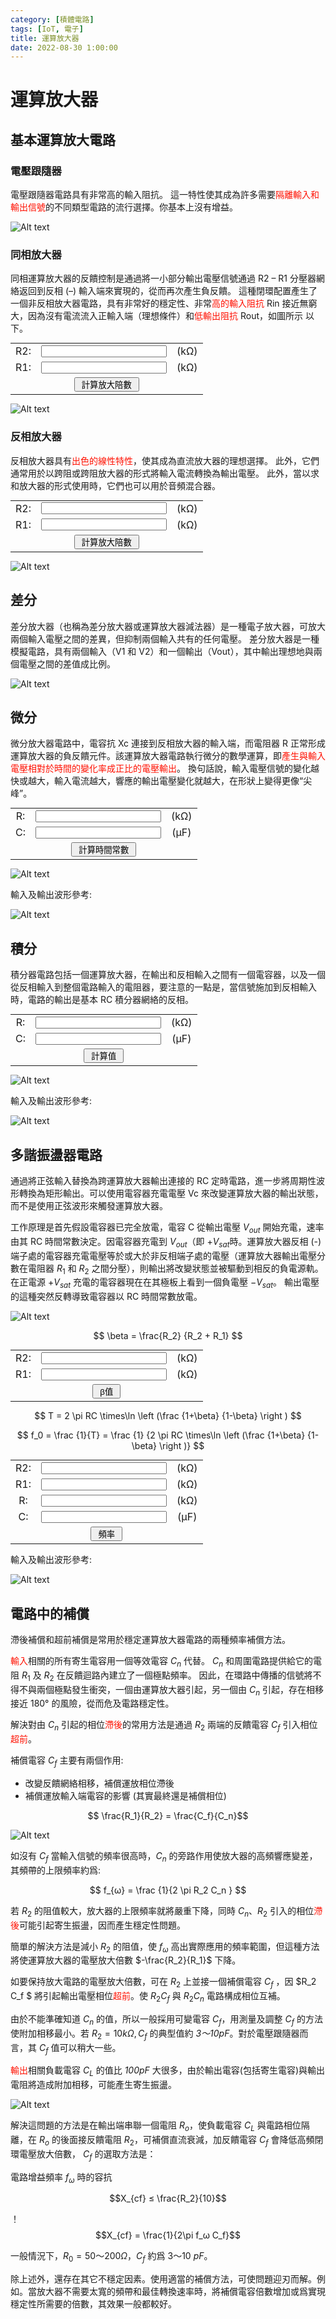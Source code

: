 ```yaml
---
category: [積體電路]
tags: [IoT, 電子]
title: 運算放大器
date: 2022-08-30 1:00:00
---
```


<style>
  table {
    width: 100%
    }
  td {
    vertical-align: center;
    text-align: center;
  }
  table.inputT{
    margin: 10px;
    width: auto;
    margin-left: auto;
    margin-right: auto;
    border: none;
  }
  input{
    text-align: center;
    padding: 0px 10px;
  }
</style>

# 運算放大器

## 基本運算放大電路

### 電壓跟隨器

電壓跟隨器電路具有非常高的輸入阻抗。 這一特性使其成為許多需要<font color="#FF1000">隔離輸入和輸出信號</font>的不同類型電路的流行選擇。你基本上沒有增益。

![Alt text](../assets/img/misc/opvolt.png)

### 同相放大器

同相運算放大器的反饋控制是通過將一小部分輸出電壓信號通過 R2 – R1 分壓器網絡返回到反相 (–) 輸入端來實現的，從而再次產生負反饋。 這種閉環配置產生了一個非反相放大器電路，具有非常好的穩定性、非常<font color="#FF1000">高的輸入阻抗</font> Rin 接近無窮大，因為沒有電流流入正輸入端（理想條件）和<font color="#FF1000">低輸出阻抗</font> Rout，如圖所示 以下。

<script>
function multiplyBy()
{
  let R2 = parseFloat(document.getElementById("R2").value);
  let R1 = parseFloat(document.getElementById("R1").value);
  let value = 1 + R2 / R1;
  document.getElementById("result").value = "計算放大陪數: " + value.toFixed(2);
}
</script>

<table class="inputT">
<tr><td>R2:</td><td><input type="text" id="R2" /></td><td>(kΩ)</td></tr>
<tr><td>R1:</td><td><input type="text" id="R1" /></td><td>(kΩ)</td></tr>
<tr><td colspan=3><input id="result" type="button" onClick="multiplyBy()" Value="計算放大陪數" /></td></tr>
</table>

![Alt text](../assets/img/misc/opnoninvert.png)

### 反相放大器

反相放大器具有<font color="#FF1000">出色的線性特性</font>，使其成為直流放大器的理想選擇。 此外，它們通常用於以跨阻或跨阻放大器的形式將輸入電流轉換為輸出電壓。 此外，當以求和放大器的形式使用時，它們也可以用於音頻混合器。

<script>
function multiplyBy1()
{
  let R2 = parseFloat(document.getElementById("R2_1").value);
  let R1 = parseFloat(document.getElementById("R1_1").value);
  let value = R2 / R1;
  document.getElementById("result_1").value = "計算放大陪數: " + value.toFixed(2);
}
</script>

<table class="inputT">
<tr><td>R2:</td><td><input type="text" id="R2_1" /></td><td>(kΩ)</td></tr>
<tr><td>R1:</td><td><input type="text" id="R1_1" /></td><td>(kΩ)</td></tr>
<tr><td colspan=3><input id="result_1" type="button" onClick="multiplyBy1()" Value="計算放大陪數" /></td></tr>
</table>

![Alt text](../assets/img/misc/opinvert.png)

## 差分

差分放大器（也稱為差分放大器或運算放大器減法器）是一種電子放大器，可放大兩個輸入電壓之間的差異，但抑制兩個輸入共有的任何電壓。 差分放大器是一種模擬電路，具有兩個輸入（V1 和 V2）和一個輸出（Vout），其中輸出理想地與兩個電壓之間的差值成比例。

![Alt text](../assets/img/misc/opdif.png)

## 微分

微分放大器電路中，電容抗 Xc 連接到反相放大器的輸入端，而電阻器 R 正常形成運算放大器的負反饋元件。該運算放大器電路執行微分的數學運算，即<font color="#FF1000">產生與輸入電壓相對於時間的變化率成正比的電壓輸出</font>。 換句話說，輸入電壓信號的變化越快或越大，輸入電流越大，響應的輸出電壓變化就越大，在形狀上變得更像“尖峰”。

<script>
function multiplyBy3()
{
  let num1 = parseFloat(document.getElementById("Resistance").value);
  let num2 = parseFloat(document.getElementById("Capacitance").value);
  let value = num1 * num2 / 1000;
  document.getElementById("result_2").value = "計算時間常數: " + value.toString() + "s";
}
</script>

<table class="inputT">
<tr><td>R:</td><td><input type="text" id="Resistance" /></td><td>(kΩ)</td></tr>
<tr><td>C:</td><td><input type="text" id="Capacitance" /></td><td>(μF)</td></tr>
<tr><td colspan=3><input id="result_2" type="button" onClick="multiplyBy3()" Value="計算時間常數" /></td></tr>
</table>

![Alt text](../assets/img/misc/opdf.png)

輸入及輸出波形參考:

![Alt text](../assets/img/misc/opdw.jpg)

## 積分

積分器電路包括一個運算放大器，在輸出和反相輸入之間有一個電容器，以及一個從反相輸入到整個電路輸入的電阻器，要注意的一點是，當信號施加到反相輸入時，電路的輸出是基本 RC 積分器網絡的反相。

<script>
function multiplyBy4()
{
  let num1 = parseFloat(document.getElementById("Resistance1").value);
  let num2 = parseFloat(document.getElementById("Capacitance1").value);
  let value = 1000 / (num1 * num2);
  document.getElementById("result_3").value = "計算值: " + value.toFixed(1) + "/s";
}
</script>

<table class="inputT">
<tr><td>R:</td><td><input type="text" id="Resistance1" /></td><td>(kΩ)</td></tr>
<tr><td>C:</td><td><input type="text" id="Capacitance1" /></td><td>(μF)</td></tr>
<tr><td colspan=3><input id="result_3" type="button" onClick="multiplyBy4()" Value="計算值" /></td></tr>
</table>

![Alt text](../assets/img/misc/opint.png)

輸入及輸出波形參考:

![Alt text](../assets/img/misc/opiw.jpg)

## 多諧振盪器電路

通過將正弦輸入替換為跨運算放大器輸出連接的 RC 定時電路，進一步將周期性波形轉換為矩形輸出。可以使用電容器充電電壓 Vc 來改變運算放大器的輸出狀態，而不是使用正弦波形來觸發運算放大器。

工作原理是首先假設電容器已完全放電，電容 C 從輸出電壓 $V_{out}$ 開始充電，速率由其 RC 時間常數決定。因電容器充電到 $V_{out}$（即 $+V_{sat}$時。運算放大器反相 (-) 端子處的電容器充電電壓等於或大於非反相端子處的電壓（運算放大器輸出電壓分數在電阻器 $R_1$ 和 $R_2$ 之間分壓），則輸出將改變狀態並被驅動到相反的負電源軌。在正電源 $+V_{sat}$ 充電的電容器現在在其極板上看到一個負電壓 $-V_{sat}$。 輸出電壓的這種突然反轉導致電容器以 RC 時間常數放電。

![Alt text](../assets/img/misc/opvibration.jpg)


$$ \beta = \frac{R_2} {R_2 + R_1} $$

<script>
function multiplyBy5()
{
  let R2 = parseFloat(document.getElementById("R2_2").value);
  let R1 = parseFloat(document.getElementById("R1_2").value);
  let value = R2/(R2+R1);
  document.getElementById("result_4").value = "β值: " + value.toFixed(5);
}
</script>

<table class="inputT">
<tr><td>R2:</td><td><input type="text" id="R2_2" /></td><td>(kΩ)</td></tr>
<tr><td>R1:</td><td><input type="text" id="R1_2" /></td><td>(kΩ)</td></tr>

<tr><td colspan=3><input id="result_4" type="button" onClick="multiplyBy5()" Value="β值" /></td></tr>
</table>


$$ T = 2 \pi RC \times\ln \left (\frac {1+\beta} {1-\beta} \right ) $$


$$ f_0 = \frac {1}{T} = \frac {1} {2 \pi RC \times\ln \left (\frac {1+\beta} {1-\beta} \right )} $$

<script>
function multiplyBy6()
{
  let R2 = parseFloat(document.getElementById("R2_3").value);
  let R1 = parseFloat(document.getElementById("R1_3").value);
  let R = parseFloat(document.getElementById("R3").value);
  let C = parseFloat(document.getElementById("C3").value);  
  let beta = R2/(R2+R1);
  let factor = Math.log((1+beta)/(1-beta));
  let t = 2*Math.PI*R*C*factor/1000;
  let f = 1/t;
  
  document.getElementById("result_5").value = "T: "+t.toFixed(6) +" s, 頻率: " + f.toFixed(2) +" Hz";
}
</script>

<table class="inputT">
<tr><td>R2:</td><td><input type="text" id="R2_3" /></td><td>(kΩ)</td></tr>
<tr><td>R1:</td><td><input type="text" id="R1_3" /></td><td>(kΩ)</td></tr>
<tr><td>R:</td><td><input type="text" id="R3" /></td><td>(kΩ)</td></tr>
<tr><td>C:</td><td><input type="text" id="C3" /></td><td>(μF)</td></tr>
<tr><td colspan=3><input id="result_5" type="button" onClick="multiplyBy6()" Value="頻率" /></td></tr>
</table>

輸入及輸出波形參考:

![Alt text](../assets/img/misc/opvmvw.png)

## 電路中的補償

滯後補償和超前補償是常用於穩定運算放大器電路的兩種頻率補償方法。

<font color="#FF1000">輸入</font>相關的所有寄生電容用一個等效電容 $C_n$ 代替。 $C_n$ 和周圍電路提供給它的電阻 $R_1$ 及 $R_2$ 在反饋迴路內建立了一個極點頻率。 因此，在環路中傳播的信號將不得不與兩個極點發生衝突，一個由運算放大器引起，另一個由 $C_n$ 引起，存在相移接近 180° 的風險，從而危及電路穩定性。

解決對由 $C_n$ 引起的相位<font color="#FF1000">滯後</font>的常用方法是通過 $R_2$ 兩端的反饋電容 $C_f$ 引入相位<font color="#FF1000">超前</font>。

補償電容 $C_f$ 主要有兩個作用:

 - 改變反饋網絡相移，補償運放相位滯後
 - 補償運放輸入端電容的影響 (其實最終還是補償相位)


$$  \frac{R_1}{R_2} = \frac{C_f}{C_n}$$

![Alt text](../assets/img/misc/oppshift.png)

如沒有 $C_f$ 當輸入信號的頻率很高時，$C_n$ 的旁路作用使放大器的高頻響應變差，其頻帶的上限頻率約爲:

$$ f_{ω} = \frac {1}{2 \pi R_2 C_n } $$

若 $R_2$ 的阻值較大，放大器的上限頻率就將嚴重下降，同時 $C_n$、$R_2$ 引入的相位<font color="#FF1000">滯後</font>可能引起寄生振盪，因而產生穩定性問題。

簡單的解決方法是減小 $R_2$ 的阻值，使 $f_{ω}$ 高出實際應用的頻率範圍，但這種方法將使運算放大器的電壓放大倍數 $-\frac{R_2}{R_1}$ 下降。

如要保持放大電路的電壓放大倍數，可在 $R_2$ 上並接一個補償電容 $C_f$ ，因 $R_2 C_f $ 將引起輸出電壓相位<font color="#FF1000">超前</font>。使 $R_2 C_f$ 與 $R_2 C_n$ 電路構成相位互補。

由於不能準確知道 $C_n$ 的值，所以一般採用可變電容 $C_f$，用測量及調整 $C_f$ 的方法使附加相移最小。若 $R_2=10kΩ,C_f$ 的典型值約 *3～10pF*。對於電壓跟隨器而言，其 $C_f$ 值可以稍大一些。

<font color="#FF1000">輸出</font>相關負載電容 $C_L$ 的值比 *100pF* 大很多，由於輸出電容(包括寄生電容)與輸出電阻將造成附加相移，可能產生寄生振盪。

![Alt text](../assets/img/misc/opco.png)

解決這問題的方法是在輸出端串聯一個電阻 $R_o$，使負載電容 $C_L$ 與電路相位隔離，在 $R_o$ 的後面接反饋電阻 $R_2$，可補償直流衰減，加反饋電容 $C_f$ 會降低高頻閉環電壓放大倍數， $C_f$ 的選取方法是：

電路增益頻率 $f_ω$ 時的容抗

$$X_{cf} ≤ \frac{R_2}{10}$$

！
$$X_{cf} = \frac{1}{2\pi f_ω C_f}$$

一般情況下，$R_0=50～200 Ω$，$C_f$ 約爲 3～10 $pF$。

除上述外，還存在其它不穩定因素。使用適當的補償方法，可使問題迎刃而解。例如。當放大器不需要太寬的頻帶和最佳轉換速率時，將補償電容倍數增加或爲實現穩定性所需要的倍數，其效果一般都較好。